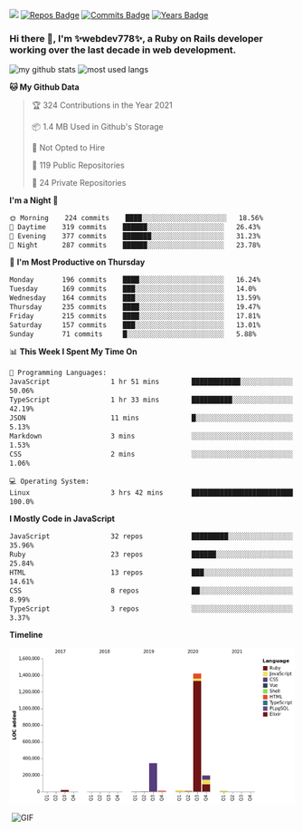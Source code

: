 ![](https://visitor-badge.glitch.me/badge?page_id=webdev778.webdev778)
[![Repos Badge](https://badges.pufler.dev/repos/webdev778)](https://badges.pufler.dev)
[![Commits Badge](https://badges.pufler.dev/commits/monthly/webdev778)](https://badges.pufler.dev)
[![Years Badge](https://badges.pufler.dev/years/webdev778)](https://badges.pufler.dev)
### Hi there 👋, I'm ✨webdev778✨, a Ruby on Rails developer working over the last decade in web development.


![my github stats](https://github-readme-stats.vercel.app/api?username=webdev778&show_icons=true&theme=tokyonight&line_height=27)
![most used langs](https://github-readme-stats.vercel.app/api/top-langs/?username=webdev778&hide=css,html&theme=tokyonight)

<!--START_SECTION:waka-->
**🐱 My Github Data** 

> 🏆 324 Contributions in the Year 2021
 > 
> 📦 1.4 MB Used in Github's Storage 
 > 
> 🚫 Not Opted to Hire
 > 
> 📜 119 Public Repositories 
 > 
> 🔑 24 Private Repositories  
 > 
**I'm a Night 🦉** 

```text
🌞 Morning    224 commits    ████░░░░░░░░░░░░░░░░░░░░░   18.56% 
🌆 Daytime    319 commits    ██████░░░░░░░░░░░░░░░░░░░   26.43% 
🌃 Evening    377 commits    ███████░░░░░░░░░░░░░░░░░░   31.23% 
🌙 Night      287 commits    ██████░░░░░░░░░░░░░░░░░░░   23.78%

```
📅 **I'm Most Productive on Thursday** 

```text
Monday       196 commits    ████░░░░░░░░░░░░░░░░░░░░░   16.24% 
Tuesday      169 commits    ███░░░░░░░░░░░░░░░░░░░░░░   14.0% 
Wednesday    164 commits    ███░░░░░░░░░░░░░░░░░░░░░░   13.59% 
Thursday     235 commits    ████░░░░░░░░░░░░░░░░░░░░░   19.47% 
Friday       215 commits    ████░░░░░░░░░░░░░░░░░░░░░   17.81% 
Saturday     157 commits    ███░░░░░░░░░░░░░░░░░░░░░░   13.01% 
Sunday       71 commits     █░░░░░░░░░░░░░░░░░░░░░░░░   5.88%

```


📊 **This Week I Spent My Time On** 

```text
💬 Programming Languages: 
JavaScript               1 hr 51 mins        ████████████░░░░░░░░░░░░░   50.06% 
TypeScript               1 hr 33 mins        ██████████░░░░░░░░░░░░░░░   42.19% 
JSON                     11 mins             █░░░░░░░░░░░░░░░░░░░░░░░░   5.13% 
Markdown                 3 mins              ░░░░░░░░░░░░░░░░░░░░░░░░░   1.53% 
CSS                      2 mins              ░░░░░░░░░░░░░░░░░░░░░░░░░   1.06%

💻 Operating System: 
Linux                    3 hrs 42 mins       █████████████████████████   100.0%

```

**I Mostly Code in JavaScript** 

```text
JavaScript               32 repos            █████████░░░░░░░░░░░░░░░░   35.96% 
Ruby                     23 repos            ██████░░░░░░░░░░░░░░░░░░░   25.84% 
HTML                     13 repos            ███░░░░░░░░░░░░░░░░░░░░░░   14.61% 
CSS                      8 repos             ██░░░░░░░░░░░░░░░░░░░░░░░   8.99% 
TypeScript               3 repos             ░░░░░░░░░░░░░░░░░░░░░░░░░   3.37%

```


**Timeline**

![Chart not found](https://raw.githubusercontent.com/webdev778/webdev778/master/charts/bar_graph.png) 


<!--END_SECTION:waka-->

<img align="right" alt="GIF" src="https://github.com/webdev778/webdev778/blob/main/code.gif?raw=true" width="500" height="320" />

<!--
**webdev778/webdev778** is a ✨ _special_ ✨ repository because its `README.md` (this file) appears on your GitHub profile.

Here are some ideas to get you started:

- 🔭 I’m currently working on ...
- 🌱 I’m currently learning ...
- 👯 I’m looking to collaborate on ...
- 🤔 I’m looking for help with ...
- 💬 Ask me about ...
- 📫 How to reach me: ...
- 😄 Pronouns: ...
- ⚡ Fun fact: ...
-->
